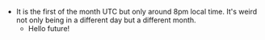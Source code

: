 *   It is the first of the month UTC but only around 8pm local time. It's weird not only being in a different day but a different month.
    *   Hello future!